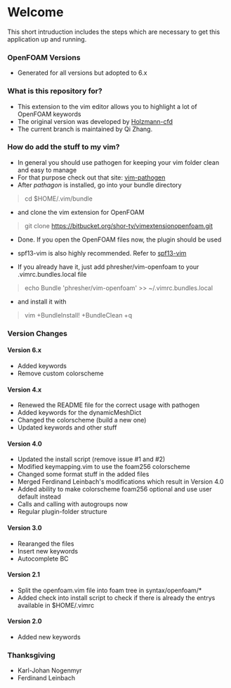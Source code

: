 # Welcome #

This short intruduction includes the steps which are necessary to get this application up and running.

### OpenFOAM Versions ###
* Generated for all versions but adopted to 6.x

### What is this repository for? ###
* This extension to the vim editor allows you to highlight a lot of OpenFOAM keywords
* The original version was developed by [Holzmann-cfd](https://holzmann-cfd.de)
* The current branch is maintained by Qi Zhang.

### How do add the stuff to my vim? ###
* In general you should use pathogen for keeping your vim folder clean and easy to manage
* For that purpose check out that site: [vim-pathogen](https://github.com/tpope/vim-pathogen)
* After _pathagon_ is installed, go into your bundle directory
> cd $HOME/.vim/bundle
* and clone the vim extension for OpenFOAM
> git clone https://bitbucket.org/shor-ty/vimextensionopenfoam.git
* Done. If you open the OpenFOAM files now, the plugin should be used


* spf13-vim is also highly recommended. Refer to [spf13-vim](https://github.com/spf13/spf13-vim)
* If you already have it, just add phresher/vim-openfoam to your .vimrc.bundles.local file
> echo Bundle \'phresher/vim-openfoam\' >> ~/.vimrc.bundles.local
* and install it with
> vim +BundleInstall! +BundleClean +q

### Version Changes ###

#### Version 6.x ####
* Added keywords
* Remove custom colorscheme

#### Version 4.x ####
* Renewed the README file for the correct usage with pathogen
* Added keywords for the dynamicMeshDict
* Changed the colorscheme (build a new one)
* Updated keywords and other stuff

#### Version 4.0 ####
* Updated the install script (remove issue #1 and #2)
* Modified keymapping.vim to use the foam256 colorscheme
* Changed some format stuff in the added files
* Merged Ferdinand Leinbach's modifications which result in Version 4.0
* Added ability to make colorscheme foam256 optional and use user default instead
* Calls and calling with autogroups now
* Regular plugin-folder structure

#### Version 3.0 ####
* Rearanged the files
* Insert new keywords
* Autocomplete BC

#### Version 2.1 ####
* Split the openfoam.vim file into foam tree in syntax/openfoam/*
* Added check into install script to check if there is already the entrys available in $HOME/.vimrc

#### Version 2.0 ####
* Added new keywords

### Thanksgiving ###
* Karl-Johan Nogenmyr
* Ferdinand Leinbach


